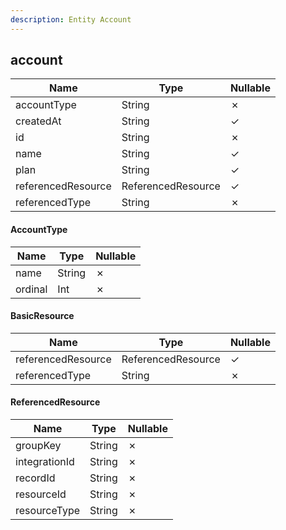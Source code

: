 ```yaml
---
description: Entity Account
---
```

account
-------

| **Name**           | **Type**           | **Nullable** |
| ------------------ | ------------------ | ------------ |
| accountType        | String             | &cross;      |
| createdAt          | String             | &check;      |
| id                 | String             | &cross;      |
| name               | String             | &check;      |
| plan               | String             | &check;      |
| referencedResource | ReferencedResource | &check;      |
| referencedType     | String             | &cross;      |

#### AccountType
| **Name** | **Type** | **Nullable** |
| -------- | -------- | ------------ |
| name     | String   | &cross;      |
| ordinal  | Int      | &cross;      |

#### BasicResource
| **Name**           | **Type**           | **Nullable** |
| ------------------ | ------------------ | ------------ |
| referencedResource | ReferencedResource | &check;      |
| referencedType     | String             | &cross;      |

#### ReferencedResource
| **Name**      | **Type** | **Nullable** |
| ------------- | -------- | ------------ |
| groupKey      | String   | &cross;      |
| integrationId | String   | &cross;      |
| recordId      | String   | &cross;      |
| resourceId    | String   | &cross;      |
| resourceType  | String   | &cross;      |
